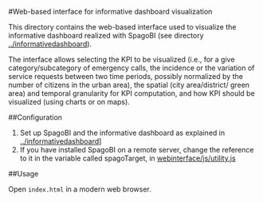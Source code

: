 #Web-based interface for informative dashboard visualization 

This directory contains the web-based interface used to visualize the informative dashboard realized with SpagoBI (see directory [../informativedashboard](/informativedashboard)). 

The interface allows selecting the KPI to be visualized (i.e., for a give category/subcategory of emergency calls, the incidence or the variation of service requests between two time periods, possibly normalized by the number of citizens in the urban area), the spatial (city area/district/ green area) and temporal granularity for KPI computation, and how KPI should be visualized (using charts or on maps).



##Configuration

1.	Set up SpagoBI and the informative dashboard as explained in [../informativedashboard](/informativedashboard)]
2.	If you have installed SpagoBI on a remote server, change the reference to it in the variable called spagoTarget, in [webinterface/js/utility.js](webinterface/js/utility.js#L89)

##Usage

Open `index.html` in a modern web browser.

